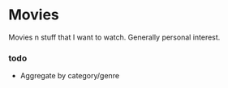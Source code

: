 Movies
======

Movies n stuff that I want to watch. Generally personal interest.


### todo ###

- Aggregate by category/genre
